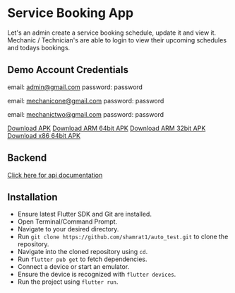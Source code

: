 # Service Booking App

Let's an admin create a service booking schedule, update it and view it. Mechanic / Technician's are able to login to view their upcoming schedules and todays bookings.

## Demo Account Credentials
email: admin@gmail.com
password: password

email: mechanicone@gmail.com
password: password

email: mechanictwo@gmail.com
password: password

[Download APK](https://github.com/shamrat1/auto_test/blob/main/apk/app-release.apk)
[Download ARM 64bit APK](https://github.com/shamrat1/auto_test/blob/main/apk/app-arm64-v8a-release.apk)
[Download ARM 32bit APK](https://github.com/shamrat1/auto_test/blob/main/apk/app-armeabi-v7a-release.apk)
[Download x86 64bit APK](https://github.com/shamrat1/auto_test/blob/main/apk/app-x86_64-release.apk)

## Backend
[Click here for api documentation](https://github.com/shamrat1/booking_backend)

## Installation

-   Ensure latest Flutter SDK and Git are installed.
-   Open Terminal/Command Prompt.
-   Navigate to your desired directory.
-   Run `git clone https://github.com/shamrat1/auto_test.git` to clone the repository.
-   Navigate into the cloned repository using `cd`.
-   Run `flutter pub get` to fetch dependencies.
-   Connect a device or start an emulator.
-   Ensure the device is recognized with `flutter devices`.
-   Run the project using `flutter run`.


